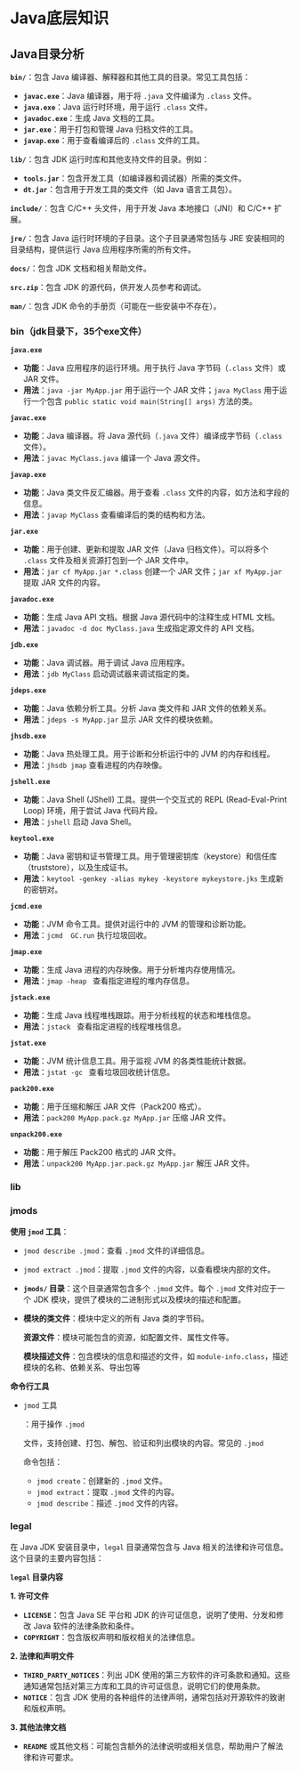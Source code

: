 # Java底层知识

## Java目录分析

**`bin/`**：包含 Java 编译器、解释器和其他工具的目录。常见工具包括：

- **`javac.exe`**：Java 编译器，用于将 `.java` 文件编译为 `.class` 文件。
- **`java.exe`**：Java 运行时环境，用于运行 `.class` 文件。
- **`javadoc.exe`**：生成 Java 文档的工具。
- **`jar.exe`**：用于打包和管理 Java 归档文件的工具。
- **`javap.exe`**：用于查看编译后的 `.class` 文件的工具。

**`lib/`**：包含 JDK 运行时库和其他支持文件的目录。例如：

- **`tools.jar`**：包含开发工具（如编译器和调试器）所需的类文件。
- **`dt.jar`**：包含用于开发工具的类文件（如 Java 语言工具包）。

**`include/`**：包含 C/C++ 头文件，用于开发 Java 本地接口（JNI）和 C/C++ 扩展。

**`jre/`**：包含 Java 运行时环境的子目录。这个子目录通常包括与 JRE 安装相同的目录结构，提供运行 Java 应用程序所需的所有文件。

**`docs/`**：包含 JDK 文档和相关帮助文件。

**`src.zip`**：包含 JDK 的源代码，供开发人员参考和调试。

**`man/`**：包含 JDK 命令的手册页（可能在一些安装中不存在）。

### bin（jdk目录下，35个exe文件）

**`java.exe`**

- **功能**：Java 应用程序的运行环境。用于执行 Java 字节码（`.class` 文件）或 JAR 文件。
- **用法**：`java -jar MyApp.jar` 用于运行一个 JAR 文件；`java MyClass` 用于运行一个包含 `public static void main(String[] args)` 方法的类。

**`javac.exe`**

- **功能**：Java 编译器。将 Java 源代码（`.java` 文件）编译成字节码（`.class` 文件）。
- **用法**：`javac MyClass.java` 编译一个 Java 源文件。

**`javap.exe`**

- **功能**：Java 类文件反汇编器。用于查看 `.class` 文件的内容，如方法和字段的信息。
- **用法**：`javap MyClass` 查看编译后的类的结构和方法。

**`jar.exe`**

- **功能**：用于创建、更新和提取 JAR 文件（Java 归档文件）。可以将多个 `.class` 文件及相关资源打包到一个 JAR 文件中。
- **用法**：`jar cf MyApp.jar *.class` 创建一个 JAR 文件；`jar xf MyApp.jar` 提取 JAR 文件的内容。

**`javadoc.exe`**

- **功能**：生成 Java API 文档。根据 Java 源代码中的注释生成 HTML 文档。
- **用法**：`javadoc -d doc MyClass.java` 生成指定源文件的 API 文档。

**`jdb.exe`**

- **功能**：Java 调试器。用于调试 Java 应用程序。
- **用法**：`jdb MyClass` 启动调试器来调试指定的类。

**`jdeps.exe`**

- **功能**：Java 依赖分析工具。分析 Java 类文件和 JAR 文件的依赖关系。
- **用法**：`jdeps -s MyApp.jar` 显示 JAR 文件的模块依赖。

**`jhsdb.exe`**

- **功能**：Java 热处理工具。用于诊断和分析运行中的 JVM 的内存和线程。
- **用法**：`jhsdb jmap` 查看进程的内存映像。

**`jshell.exe`**

- **功能**：Java Shell (JShell) 工具。提供一个交互式的 REPL (Read-Eval-Print Loop) 环境，用于尝试 Java 代码片段。
- **用法**：`jshell` 启动 Java Shell。

**`keytool.exe`**

- **功能**：Java 密钥和证书管理工具。用于管理密钥库（keystore）和信任库（truststore），以及生成证书。
- **用法**：`keytool -genkey -alias mykey -keystore mykeystore.jks` 生成新的密钥对。

**`jcmd.exe`**

- **功能**：JVM 命令工具。提供对运行中的 JVM 的管理和诊断功能。
- **用法**：`jcmd  GC.run` 执行垃圾回收。

**`jmap.exe`**

- **功能**：生成 Java 进程的内存映像。用于分析堆内存使用情况。
- **用法**：`jmap -heap ` 查看指定进程的堆内存信息。

**`jstack.exe`**

- **功能**：生成 Java 线程堆栈跟踪。用于分析线程的状态和堆栈信息。
- **用法**：`jstack ` 查看指定进程的线程堆栈信息。

**`jstat.exe`**

- **功能**：JVM 统计信息工具。用于监视 JVM 的各类性能统计数据。
- **用法**：`jstat -gc ` 查看垃圾回收统计信息。

**`pack200.exe`**

- **功能**：用于压缩和解压 JAR 文件（Pack200 格式）。
- **用法**：`pack200 MyApp.pack.gz MyApp.jar` 压缩 JAR 文件。

**`unpack200.exe`**

- **功能**：用于解压 Pack200 格式的 JAR 文件。
- **用法**：`unpack200 MyApp.jar.pack.gz MyApp.jar` 解压 JAR 文件。



### lib



### jmods

**使用 `jmod` 工具**：

- `jmod describe .jmod`：查看 `.jmod` 文件的详细信息。
- `jmod extract .jmod`：提取 `.jmod` 文件的内容，以查看模块内部的文件。



- **`jmods/` 目录**：这个目录通常包含多个 `.jmod` 文件。每个 `.jmod` 文件对应于一个 JDK 模块，提供了模块的二进制形式以及模块的描述和配置。

- **模块的类文件**：模块中定义的所有 Java 类的字节码。

  **资源文件**：模块可能包含的资源，如配置文件、属性文件等。

  **模块描述文件**：包含模块的信息和描述的文件，如 `module-info.class`，描述模块的名称、依赖关系、导出包等

**命令行工具**

- `jmod` 工具

  ：用于操作 `.jmod`

   文件，支持创建、打包、解包、验证和列出模块的内容。常见的 `.jmod`

   命令包括：

  - `jmod create`：创建新的 `.jmod` 文件。
  - `jmod extract`：提取 `.jmod` 文件的内容。
  - `jmod describe`：描述 `.jmod` 文件的内容。

### legal

在 Java JDK 安装目录中，`legal` 目录通常包含与 Java 相关的法律和许可信息。这个目录的主要内容包括：

**`legal` 目录内容**

**1. 许可文件**

- **`LICENSE`**：包含 Java SE 平台和 JDK 的许可证信息，说明了使用、分发和修改 Java 软件的法律条款和条件。
- **`COPYRIGHT`**：包含版权声明和版权相关的法律信息。

**2. 法律和声明文件**

- **`THIRD_PARTY_NOTICES`**：列出 JDK 使用的第三方软件的许可条款和通知。这些通知通常包括对第三方库和工具的许可证信息，说明它们的使用条款。
- **`NOTICE`**：包含 JDK 使用的各种组件的法律声明，通常包括对开源软件的致谢和版权声明。

**3. 其他法律文档**

- **`README`** 或其他文档：可能包含额外的法律说明或相关信息，帮助用户了解法律和许可要求。



